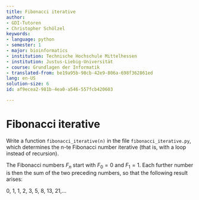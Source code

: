 ```yaml
---
title: Fibonacci iterative
author:
- GDI-Tutoren
- Christopher Schölzel
keywords:
- language: python
- semester: 1
- major: bioinformatics
- institution: Technische Hochschule Mittelhessen
- institution: Justus-Liebig-Universität
- course: Grundlagen der Informatik
- translated-from: be19a95b-98cb-42e9-806a-698f362861ed
lang: en-US
solution-size: 6
id: af9ecea2-981b-4ea0-a546-557fcb420603

---
```

# Fibonacci iterative

Write a function `fibonacci_iterative(n)` in the file `fibonacci_iterative.py`, which determines the n-te Fibonacci number iterative (that is, with a loop instead of recursion).

The Fibonacci numbers $F_n$ start with $F_0 = 0$ and $F_1 = 1$. Each further number is then the sum of the two preceding numbers, so that the following result arises:

0, 1, 1, 2, 3, 5, 8, 13, 21,...
